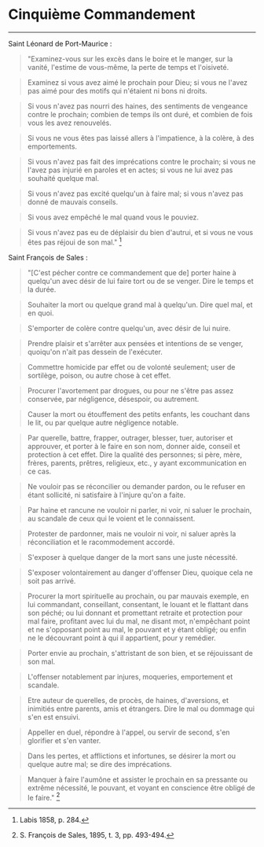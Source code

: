 # Cinquième Commandement

***

Saint Léonard de Port-Maurice :

> "Examinez-vous sur les excès dans le boire et le manger, sur la vanité, l'estime de vous-même, la perte de temps et l'oisiveté.

> Examinez si vous avez aimé le prochain pour Dieu; si vous ne l'avez pas aimé pour des motifs qui n'étaient ni bons ni droits.

> Si vous n'avez pas nourri des haines, des sentiments de vengeance contre le prochain; combien de temps ils ont duré, et combien de fois vous les avez renouvelés.

> Si vous ne vous êtes pas laissé allers à l'impatience, à la colère, à des emportements.

> Si vous n'avez pas fait des imprécations contre le prochain; si vous ne l'avez pas injurié en paroles et en actes; si vous ne lui avez pas souhaité quelque mal.

> Si vous n'avez pas excité quelqu'un à faire mal; si vous n'avez pas donné de mauvais conseils.

> Si vous avez empêché le mal quand vous le pouviez.

> Si vous n'avez pas eu de déplaisir du bien d'autrui, et si vous ne vous êtes pas réjoui de son mal." [^1]

[^1]: Labis 1858, p. 284.

Saint François de Sales :

> "[C'est pécher contre ce commandement que de] porter haine à quelqu'un avec désir de lui faire tort ou de se venger. Dire le temps et la durée.

> Souhaiter la mort ou quelque grand mal à quelqu'un. Dire quel mal, et en quoi.

> S'emporter de colère contre quelqu'un, avec désir de lui nuire.

> Prendre plaisir et s'arrêter aux pensées et intentions de se venger, quoiqu'on n'ait pas dessein de l'exécuter.

> Commettre homicide par effet ou de volonté seulement; user de sortilège, poison, ou autre chose à cet effet.

> Procurer l'avortement par drogues, ou pour ne s'être pas assez conservée, par négligence, désespoir, ou autrement.

> Causer la mort ou étouffement des petits enfants, les couchant dans le lit, ou par quelque autre négligence notable.

> Par querelle, battre, frapper, outrager, blesser, tuer, autoriser et approuver, et porter à le faire en son nom, donner aide, conseil et protection à cet effet. Dire la qualité des personnes; si père, mère, frères, parents, prêtres, religieux, etc., y ayant excommunication en ce cas.

> Ne vouloir pas se réconcilier ou demander pardon, ou le refuser en étant sollicité, ni satisfaire à l'injure qu'on a faite.

> Par haine et rancune ne vouloir ni parler, ni voir, ni saluer le prochain, au scandale de ceux qui le voient et le connaissent.

> Protester de pardonner, mais ne vouloir ni voir, ni saluer après la réconciliation et le racommodement accordé.

> S'exposer à quelque danger de la mort sans une juste nécessité.

> S'exposer volontairement au danger d'offenser Dieu, quoique cela ne soit pas arrivé.

> Procurer la mort spirituelle au prochain, ou par mauvais exemple, en lui commandant, conseillant, consentant, le louant et le flattant dans son péché; ou lui donnant et promettant retraite et protection pour mal faire, profitant avec lui du mal, ne disant mot, n'empêchant point et ne s'opposant point au mal, le pouvant et y étant obligé; ou enfin ne le découvrant point à qui il appartient, pour y remédier.

> Porter envie au prochain, s'attristant de son bien, et se réjouissant de son mal.

> L'offenser notablement par injures, moqueries, emportement et scandale.

> Etre auteur de querelles, de procès, de haines, d'aversions, et inimitiés entre parents, amis et étrangers. Dire le mal ou dommage qui s'en est ensuivi.

> Appeller en duel, répondre à l'appel, ou servir de second, s'en glorifier et s'en vanter.

> Dans les pertes, et afflictions et infortunes, se désirer la mort ou quelque autre mal; se dire des imprécations.

> Manquer à faire l'aumône et assister le prochain en sa pressante ou extrême nécessité, le pouvant, et voyant en conscience être obligé de le faire." [^2]

[^2]: S. François de Sales, 1895, t. 3, pp. 493-494.

